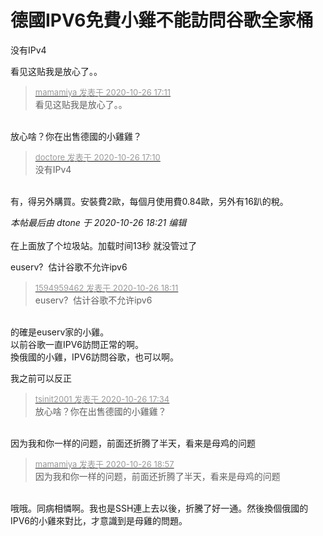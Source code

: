 # 德國IPV6免費小雞不能訪問谷歌全家桶


没有IPv4

看见这贴我是放心了。。

<div class="quote"><blockquote><font size="2"><a href="https://www.hostloc.com/forum.php?mod=redirect&amp;goto=findpost&amp;pid=9354935&amp;ptid=758618" target="_blank"><font color="#999999">mamamiya 发表于 2020-10-26 17:11</font></a></font><br />
看见这贴我是放心了。。</blockquote></div><br />
放心啥？你在出售德國的小雞雞？

<div class="quote"><blockquote><font size="2"><a href="https://www.hostloc.com/forum.php?mod=redirect&amp;goto=findpost&amp;pid=9354929&amp;ptid=758618" target="_blank"><font color="#999999">doctore 发表于 2020-10-26 17:10</font></a></font><br />
没有IPv4</blockquote></div><br />
有，得另外購買。安裝費2歐，每個月使用費0.84歐，另外有16趴的稅。

<i class="pstatus"> 本帖最后由 dtone 于 2020-10-26 18:21 编辑 </i><br />
<br />
在上面放了个垃圾站。加载时间13秒 就没管过了<br />
<img id="aimg_bY4QB" onclick="zoom(this, this.src, 0, 0, 0)" class="zoom" src="https://s1.ax1x.com/2020/10/26/BuLeyR.jpg" onmouseover="img_onmouseoverfunc(this)" onload="thumbImg(this)" border="0" alt="" />

euserv?&nbsp;&nbsp;估计谷歌不允许ipv6

<div class="quote"><blockquote><font size="2"><a href="https://www.hostloc.com/forum.php?mod=redirect&amp;goto=findpost&amp;pid=9355258&amp;ptid=758618" target="_blank"><font color="#999999">1594959462 发表于 2020-10-26 18:11</font></a></font><br />
euserv?&nbsp;&nbsp;估计谷歌不允许ipv6</blockquote></div><br />
的確是euserv家的小雞。<br />
以前谷歌一直IPV6訪問正常的啊。<br />
換俄國的小雞，IPV6訪問谷歌，也可以啊。<br />


我之前可以反正

<div class="quote"><blockquote><font size="2"><a href="https://www.hostloc.com/forum.php?mod=redirect&amp;goto=findpost&amp;pid=9355068&amp;ptid=758618" target="_blank"><font color="#999999">tsinit2001 发表于 2020-10-26 17:34</font></a></font><br />
放心啥？你在出售德國的小雞雞？</blockquote></div><br />
因为我和你一样的问题，前面还折腾了半天，看来是母鸡的问题

<div class="quote"><blockquote><font size="2"><a href="https://www.hostloc.com/forum.php?mod=redirect&amp;goto=findpost&amp;pid=9355464&amp;ptid=758618" target="_blank"><font color="#999999">mamamiya 发表于 2020-10-26 18:57</font></a></font><br />
因为我和你一样的问题，前面还折腾了半天，看来是母鸡的问题</blockquote></div><br />
哦哦。同病相憐啊。我也是SSH連上去以後，折騰了好一通。然後換個俄國的IPV6的小雞來對比，才意識到是母雞的問題。
